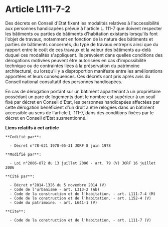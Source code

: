 # Article L111-7-2

Des décrets en Conseil d'Etat fixent les modalités relatives à l'accessibilité aux personnes handicapées prévue à l'article
L. 111-7 que doivent respecter les bâtiments ou parties de bâtiments d'habitation existants lorsqu'ils font l'objet de
travaux, notamment en fonction de la nature des bâtiments et parties de bâtiments concernés, du type de travaux entrepris
ainsi que du rapport entre le coût de ces travaux et la valeur des bâtiments au-delà duquel ces modalités s'appliquent. Ils
prévoient dans quelles conditions des dérogations motivées peuvent être autorisées en cas d'impossibilité technique ou de
contraintes liées à la préservation du patrimoine architectural, ou lorsqu'il y a disproportion manifeste entre les
améliorations apportées et leurs conséquences. Ces décrets sont pris après avis du Conseil national consultatif des personnes
handicapées. 

En cas de dérogation portant sur un bâtiment appartenant à un propriétaire possédant un parc de logements dont le nombre est
supérieur à un seuil fixé par décret en Conseil d'Etat, les personnes handicapées affectées par cette dérogation bénéficient
d'un droit à être relogées dans un bâtiment accessible au sens de l'article L. 111-7, dans des conditions fixées par le
décret en Conseil d'Etat susmentionné.

**Liens relatifs à cet article**

	**Codifié par**:

	  - Décret n°78-621 1978-05-31 JORF 8 juin 1978

	**Modifié par**:

	  - Loi n°2006-872 du 13 juillet 2006 - art. 79 (V) JORF 16 juillet 2006

	**Cité par**:

	  - Décret n°2014-1326 du 5 novembre 2014 (V)
	  - Code de l'urbanisme - art. L313-2 (Ab)
	  - Code de la construction et de l'habitation. - art. L111-7-4 (M)
	  - Code de la construction et de l'habitation. - art. L152-4 (V)
	  - Code du patrimoine. - art. L641-1 (V)

	**Cite**:

	  - Code de la construction et de l'habitation. - art. L111-7 (V)
